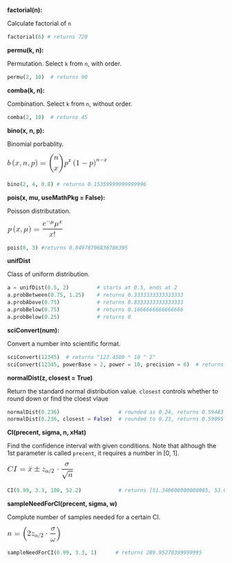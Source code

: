 **factorial(n):**

Calculate factorial of `n`

```python
factorial(6) # returns 720
```

**permu(k, n):**

Permutation. Select `k` from `n`, with order.

```python
permu(2, 10)  # returns 90
```

**comba(k, n):**

Combination. Select `k` from `n`, without order.

```python
comba(2, 10)  # returns 45
```

**bino(x, n, p):**

Binomial porbablity.

<img src="https://github.com/Amarthgul/studentCalculator/blob/master/Resources/binomial.gif">

```python
bino(2, 4, 0.8) # returns 0.15359999999999996
```

**pois(x, mu, useMathPkg = False):**

Poisson distributation.

<img src="https://github.com/Amarthgul/studentCalculator/blob/master/Resources/possion.gif">

```python
pois(0, 3) #returns 0.04978706836786395
```

**unifDist**

Class of uniform distribution.

```python
a = unifDist(0.5, 2)         # starts at 0.5, ends at 2
a.probBetween(0.75, 1.25)    # returns 0.3333333333333333 
a.probAbove(0.75)            # returns 0.8333333333333333
a.probBelow(0.75)            # returns 0.1666666666666666
a.probBelow(0.25)            # returns 0
```

**sciConvert(num):**

Convert a number into scientific format.

```python
sciConvert(12345)  # returns "123.4500 * 10 ^ 2"
sciConvert(12345, powerBase = 2, power = 10, precision = 6)  # returns "12.055664 * 2 ^ 10"
```

**normalDist(z, closest = True)**

Return the standard normal distribution value. `closest` controls whether to round down or find the cloest vlaue

```python
normalDist(0.236)                   # rounded as 0.24, returns 0.59483
normalDist(0.236, closest = False)  # rounded to 0.23, returns 0.59095
```

**CI(precent, sigma, n, xHat)**

Find the confidence interval with given conditions. Note that although the 1st parameter is called `precent`, it requires a number in [0, 1].

<img src="https://github.com/Amarthgul/studentCalculator/blob/master/Resources/CI.gif">

```python
CI(0.99, 3.3, 100, 52.2)            # returns [51.348600000000005, 53.0514]
```

**sampleNeedForCI(precent, sigma, w)**

Complute number of samples needed for a certain CI.

<img src="https://github.com/Amarthgul/studentCalculator/blob/master/Resources/sampleNeeded.gif">

```python
sampleNeedForCI(0.99, 3.3, 1)      # returns 289.95278399999995
```
